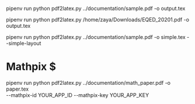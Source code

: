 pipenv run python pdf2latex.py ../documentation/sample.pdf -o output.tex

pipenv run python pdf2latex.py /home/zaya/Downloads/EQED_20201.pdf -o output.tex

pipenv run python pdf2latex.py ../documentation/sample.pdf -o simple.tex --simple-layout

# Mathpix $
pipenv run python pdf2latex.py ../documentation/math_paper.pdf -o paper.tex \
    --mathpix-id YOUR_APP_ID --mathpix-key YOUR_APP_KEY

